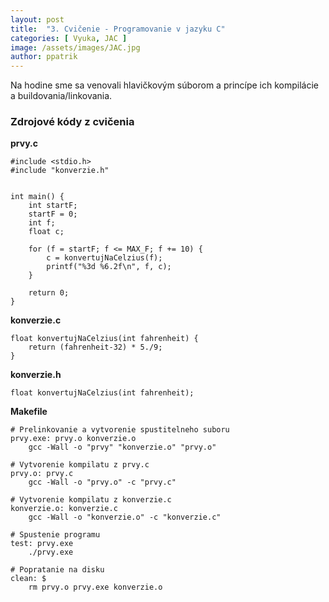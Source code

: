 ```yaml
---
layout: post
title:  "3. Cvičenie - Programovanie v jazyku C"
categories: [ Vyuka, JAC ]
image: /assets/images/JAC.jpg
author: ppatrik
---
```


Na hodine sme sa venovali hlavičkovým súborom a princípe ich kompilácie a buildovania/linkovania. 

### Zdrojové kódy z cvičenia

**prvy.c**
```
#include <stdio.h>
#include "konverzie.h"


int main() {
	int startF;
	startF = 0;
	int f;
	float c;

	for (f = startF; f <= MAX_F; f += 10) {
		c = konvertujNaCelzius(f);
		printf("%3d %6.2f\n", f, c);
	}
	
    return 0;
}
```

**konverzie.c**
```
float konvertujNaCelzius(int fahrenheit) {
	return (fahrenheit-32) * 5./9;
}
```

**konverzie.h**
```
float konvertujNaCelzius(int fahrenheit);
```

**Makefile**
```
# Prelinkovanie a vytvorenie spustitelneho suboru
prvy.exe: prvy.o konverzie.o
	gcc -Wall -o "prvy" "konverzie.o" "prvy.o"

# Vytvorenie kompilatu z prvy.c
prvy.o: prvy.c
	gcc -Wall -o "prvy.o" -c "prvy.c"

# Vytvorenie kompilatu z konverzie.c	
konverzie.o: konverzie.c
	gcc -Wall -o "konverzie.o" -c "konverzie.c"

# Spustenie programu
test: prvy.exe
	./prvy.exe

# Popratanie na disku
clean: $
	rm prvy.o prvy.exe konverzie.o
```

